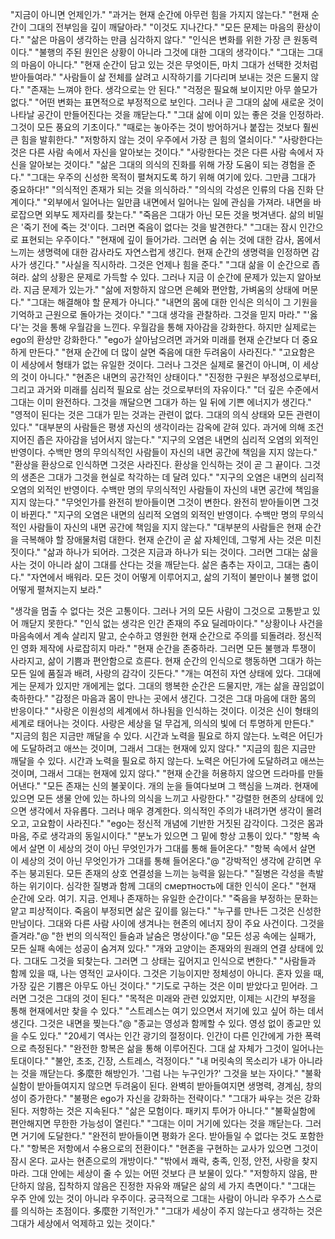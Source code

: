 "지금이 아니면 언제인가."
"과거는 현재 순간에 아무런 힘을 가지지 않는다."
"현재 순간이 그대의 전부임을 깊이 깨달아라."
"이것도 지나간다."
"모든 문제는 마음의 환상이다."
"삶은 마음이 생각하는 만큼 심각하지 않다."
"인식은 변화를 위한 가장 큰 원동력이다."
"불행의 주된 원인은 상황이 아니라 그것에 대한 그대의 생각이다."
"그대는 그대의 마음이 아니다."
"현재 순간이 담고 있는 것은 무엇이든, 마치 그대가 선택한 것처럼 받아들여라."
"사람들이 삶 전체를 살려고 시작하기를 기다리며 보내는 것은 드물지 않다."
"존재는 느껴야 한다. 생각으로는 안 된다."
"걱정은 필요해 보이지만 아무 쓸모가 없다."
"어떤 변화는 표면적으로 부정적으로 보인다. 그러나 곧 그대의 삶에 새로운 것이 나타날 공간이 만들어진다는 것을 깨닫는다."
"그대 삶에 이미 있는 좋은 것을 인정하라. 그것이 모든 풍요의 기초이다."
"때로는 놓아주는 것이 방어하거나 붙잡는 것보다 훨씬 큰 힘을 발휘한다."
"저항하지 않는 것이 우주에서 가장 큰 힘의 열쇠이다."
"사랑한다는 것은 다른 사람 속에서 자신을 알아보는 것이다."
"사랑한다는 것은 다른 사람 속에서 자신을 알아보는 것이다."
"삶은 그대의 의식의 진화를 위해 가장 도움이 되는 경험을 준다."
"그대는 우주의 신성한 목적이 펼쳐지도록 하기 위해 여기에 있다. 그만큼 그대가 중요하다!"
"의식적인 존재가 되는 것을 의식하라."
"의식의 각성은 인류의 다음 진화 단계이다."
"외부에서 일어나는 일만큼 내면에서 일어나는 일에 관심을 가져라. 내면을 바로잡으면 외부도 제자리를 찾는다."
"죽음은 그대가 아닌 모든 것을 벗겨낸다. 삶의 비밀은 '죽기 전에 죽는 것'이다. 그러면 죽음이 없다는 것을 발견한다."
"그대는 잠시 인간으로 표현되는 우주이다."
"현재에 깊이 들어가라. 그러면 숨 쉬는 것에 대한 감사, 몸에서 느끼는 생명력에 대한 감사라도 자연스럽게 생긴다. 현재 순간의 생명력을 인정하면 감사가 생긴다."
"사실을 직시하라. 그것은 언제나 힘을 준다."
"그대 삶을 이 순간으로 좁혀라. 삶의 상황은 문제로 가득할 수 있다. 그러나 지금 이 순간에 문제가 있는지 알아보라. 지금 문제가 있는가."
"삶에 저항하지 않으면 은혜와 편안함, 가벼움의 상태에 머문다."
"그대는 해결해야 할 문제가 아니다."
"내면의 몸에 대한 인식은 의식이 그 기원을 기억하고 근원으로 돌아가는 것이다."
"그대 생각을 관찰하라. 그것을 믿지 마라."
"'옳다'는 것을 통해 우월감을 느낀다. 우월감을 통해 자아감을 강화한다. 하지만 실제로는 ego의 환상만 강화한다."
"ego가 살아남으려면 과거와 미래를 현재 순간보다 더 중요하게 만든다."
"현재 순간에 더 많이 살면 죽음에 대한 두려움이 사라진다."
"고요함은 이 세상에서 형태가 없는 유일한 것이다. 그러나 그것은 실제로 물건이 아니며, 이 세상의 것이 아니다."
"현존은 내면의 공간적인 상태이다."
"진정한 구원은 부정성으로부터, 그리고 과거와 미래를 심리적 필요로 삼는 것으로부터의 자유이다."
"더 깊은 수준에서 그대는 이미 완전하다. 그것을 깨달으면 그대가 하는 일 뒤에 기쁜 에너지가 생긴다."
"영적이 된다는 것은 그대가 믿는 것과는 관련이 없다. 그대의 의식 상태와 모든 관련이 있다."
"대부분의 사람들은 평생 자신의 생각이라는 감옥에 갇혀 있다. 과거에 의해 조건 지어진 좁은 자아감을 넘어서지 않는다."
"지구의 오염은 내면의 심리적 오염의 외적인 반영이다. 수백만 명의 무의식적인 사람들이 자신의 내면 공간에 책임을 지지 않는다."
"환상을 환상으로 인식하면 그것은 사라진다. 환상을 인식하는 것이 곧 그 끝이다. 그것의 생존은 그대가 그것을 현실로 착각하는 데 달려 있다."
"지구의 오염은 내면의 심리적 오염의 외적인 반영이다. 수백만 명의 무의식적인 사람들이 자신의 내면 공간에 책임을 지지 않는다."
"무엇인가를 완전히 받아들이면 그것이 변한다. 완전히 받아들이면 그것이 바뀐다."
"지구의 오염은 내면의 심리적 오염의 외적인 반영이다. 수백만 명의 무의식적인 사람들이 자신의 내면 공간에 책임을 지지 않는다."
"대부분의 사람들은 현재 순간을 극복해야 할 장애물처럼 대한다. 현재 순간이 곧 삶 자체인데, 그렇게 사는 것은 미친 짓이다."
"삶과 하나가 되어라. 그것은 지금과 하나가 되는 것이다. 그러면 그대는 삶을 사는 것이 아니라 삶이 그대를 산다는 것을 깨닫는다. 삶은 춤추는 자이고, 그대는 춤이다."
"자연에서 배워라. 모든 것이 어떻게 이루어지고, 삶의 기적이 불만이나 불행 없이 어떻게 펼쳐지는지 보라."

"생각을 멈출 수 없다는 것은 고통이다. 그러나 거의 모든 사람이 그것으로 고통받고 있어 깨닫지 못한다."
"인식 없는 생각은 인간 존재의 주요 딜레마이다."
"상황이나 사건을 마음속에서 계속 살리지 말고, 순수하고 영원한 현재 순간으로 주의를 되돌려라. 정신적인 영화 제작에 사로잡히지 마라."
"현재 순간을 존중하라. 그러면 모든 불행과 투쟁이 사라지고, 삶이 기쁨과 편안함으로 흐른다. 현재 순간의 인식으로 행동하면 그대가 하는 모든 일에 품질과 배려, 사랑의 감각이 깃든다."
"개는 여전히 자연 상태에 있다. 그대에게는 문제가 있지만 개에게는 없다. 그대의 행복한 순간은 드물지만, 개는 삶을 끊임없이 축하한다."
"감정은 마음과 몸이 만나는 곳에서 생긴다. 그것은 그대 마음에 대한 몸의 반응이다."
"사랑은 이원성의 세계에서 하나됨을 인식하는 것이다. 이것은 신이 형태의 세계로 태어나는 것이다. 사랑은 세상을 덜 무겁게, 의식의 빛에 더 투명하게 만든다."
"지금의 힘은 지금만 깨달을 수 있다. 시간과 노력을 필요로 하지 않는다. 노력은 어딘가에 도달하려고 애쓰는 것이며, 그래서 그대는 현재에 있지 않다."
"지금의 힘은 지금만 깨달을 수 있다. 시간과 노력을 필요로 하지 않는다. 노력은 어딘가에 도달하려고 애쓰는 것이며, 그래서 그대는 현재에 있지 않다."
"현재 순간을 허용하지 않으면 드라마를 만들어낸다."
"모든 존재는 신의 불꽃이다. 개의 눈을 들여다보며 그 핵심을 느껴라. 현재에 있으면 모든 생물 안에 있는 하나의 의식을 느끼고 사랑한다."
"강렬한 현존의 상태에 있으면 생각에서 자유롭다. 그러나 매우 경계한다. 의식적인 주의가 내려가면 생각이 몰려오고, 고요함이 사라진다."
"ego는 정신적 개념에 기반한 거짓된 감각이다. 그것은 몸과 마음, 주로 생각과의 동일시이다."
"분노가 있으면 그 밑에 항상 고통이 있다."
"항복 속에서 살면 이 세상의 것이 아닌 무엇인가가 그대를 통해 들어온다."
"항복 속에서 살면 이 세상의 것이 아닌 무엇인가가 그대를 통해 들어온다."@
"강박적인 생각에 갇히면 우주는 붕괴된다. 모든 존재의 상호 연결성을 느끼는 능력을 잃는다."
"질병은 각성을 촉발하는 위기이다. 심각한 질병과 함께 그대의 смертность에 대한 인식이 온다."
"현재 순간에 오라. 여기. 지금. 언제나 존재하는 유일한 순간이다."
"죽음을 부정하는 문화는 얕고 피상적이다. 죽음이 부정되면 삶은 깊이를 잃는다."
"누구를 만나든 그것은 신성한 만남이다. 그대와 다른 사람 사이에 생겨나는 현존의 에너지 장이 주요 사건이다. 그것을 즐겨라."@
"한 번의 의식적인 들숨과 날숨은 명상이다."@
"모든 성공 속에는 실패가, 모든 실패 속에는 성공이 숨겨져 있다."
"개와 고양이는 존재와의 원래의 연결 상태에 있다. 그대도 그것을 되찾는다. 그러면 그 상태는 깊어지고 인식으로 변한다."
"사람들과 함께 있을 때, 나는 영적인 교사이다. 그것은 기능이지만 정체성이 아니다. 혼자 있을 때, 가장 깊은 기쁨은 아무도 아닌 것이다."
"기도로 구하는 것은 이미 받았다고 믿어라. 그러면 그것은 그대의 것이 된다."
"목적은 미래와 관련 있었지만, 이제는 시간의 부정을 통해 현재에서만 찾을 수 있다."
"스트레스는 여기 있으면서 저기에 있고 싶어 하는 데서 생긴다. 그것은 내면을 찢는다."@
"종교는 영성과 함께할 수 있다. 영성 없이 종교만 있을 수도 있다."
"20세기 역사는 인간 광기의 절정이다. 인간이 다른 인간에게 가한 폭력으로 측정된다."
"완전한 항복은 삶을 통해 이루어진다. 그대 삶 자체가 그것이 일어나는 토대이다."
"불안, 초조, 긴장, 스트레스, 걱정이다."
"내 머릿속의 목소리가 내가 아니라는 것을 깨닫는다. 多麼한 해방인가. '그럼 나는 누구인가?' 그것을 보는 자이다."
"불확실함이 받아들여지지 않으면 두려움이 된다. 완벽히 받아들여지면 생명력, 경계심, 창의성이 증가한다."
"불평은 ego가 자신을 강화하는 전략이다."
"그대가 싸우는 것은 강화된다. 저항하는 것은 지속된다."
"삶은 모험이다. 패키지 투어가 아니다."
"불확실함에 편안해지면 무한한 가능성이 열린다."
"그대는 이미 거기에 있다는 것을 깨닫는다. 그러면 거기에 도달한다."
"완전히 받아들이면 평화가 온다. 받아들일 수 없다는 것도 포함한다."
"항복은 저항에서 수용으로의 전환이다."
"현존을 구현하는 교사가 있으면 그것이 잠시 온다. 교사는 현존으로의 개방이다."
"밖에서 쾌락, 충족, 인정, 안전, 사랑을 찾지 마라. 그대 안에는 세상이 줄 수 있는 어떤 것보다 큰 보물이 있다."
"저항하지 않음, 판단하지 않음, 집착하지 않음은 진정한 자유와 깨달은 삶의 세 가지 측면이다."
"그대는 우주 안에 있는 것이 아니라 우주이다. 궁극적으로 그대는 사람이 아니라 우주가 스스로를 의식하는 초점이다. 多麼한 기적인가."
"그대가 세상이 주지 않는다고 생각하는 것은 그대가 세상에서 억제하고 있는 것이다."